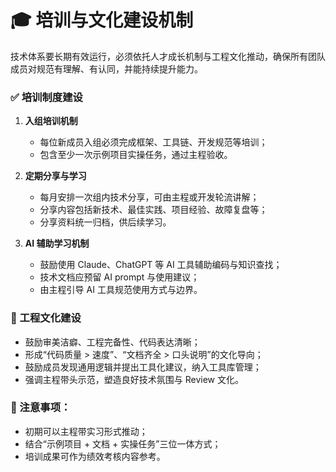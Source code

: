 
# 🎓 培训与文化建设机制

技术体系要长期有效运行，必须依托人才成长机制与工程文化推动，确保所有团队成员对规范有理解、有认同，并能持续提升能力。

### ✅ 培训制度建设

1. **入组培训机制**
   - 每位新成员入组必须完成框架、工具链、开发规范等培训；
   - 包含至少一次示例项目实操任务，通过主程验收。

2. **定期分享与学习**
   - 每月安排一次组内技术分享，可由主程或开发轮流讲解；
   - 分享内容包括新技术、最佳实践、项目经验、故障复盘等；
   - 分享资料统一归档，供后续学习。

3. **AI 辅助学习机制**
   - 鼓励使用 Claude、ChatGPT 等 AI 工具辅助编码与知识查找；
   - 技术文档应预留 AI prompt 与使用建议；
   - 由主程引导 AI 工具规范使用方式与边界。

### 🧠 工程文化建设

- 鼓励审美洁癖、工程完备性、代码表达清晰；
- 形成“代码质量 > 速度”、“文档齐全 > 口头说明”的文化导向；
- 鼓励成员发现通用逻辑并提出工具化建议，纳入工具库管理；
- 强调主程带头示范，塑造良好技术氛围与 Review 文化。

### 📌 注意事项：

- 初期可以主程带实习形式推动；
- 结合“示例项目 + 文档 + 实操任务”三位一体方式；
- 培训成果可作为绩效考核内容参考。